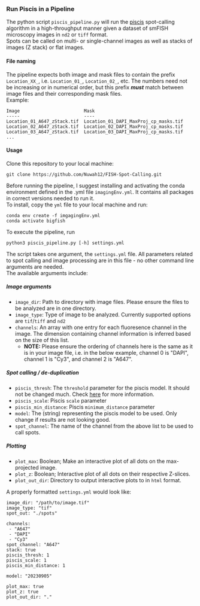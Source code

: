 ### Run Piscis in a Pipeline
The python script `piscis_pipeline.py` will run the [piscis](https://github.com/zjniu/Piscis) spot-calling algorithm in a high-throughput manner given a dataset of smFISH microscopy images in `nd2` or `tiff` format. \
Spots can be called on multi- or single-channel images as well as stacks of images (Z stack) or flat images. 

#### File naming
The pipeline expects both image and mask files to contain the prefix `Location_XX_`, i.e. `Location_01_`, `Location_02_`, etc. The numbers need not be increasing or in numerical order, but this prefix **_must_** match between image files and their corresponding mask files. \
Example:
```
Image                        Mask
-----                        ----   
Location_01_A647_zStack.tif  Location_01_DAPI_MaxProj_cp_masks.tif 
Location_02_A647_zStack.tif  Location_02_DAPI_MaxProj_cp_masks.tif
Location_03_A647_zStack.tif  Location_03_DAPI_MaxProj_cp_masks.tif
...
```

#### Usage
Clone this repository to your local machine:
```
git clone https://github.com/Nuwah12/FISH-Spot-Calling.git
```
Before running the pipeline, I suggest installing and activating the conda environment defined in the .yml file `imagingEnv.yml`. It contains all packages in correct versions needed to run it. \
To install, copy the `yml` file to your local machine and run: 
```
conda env create -f imgagingEnv.yml
conda activate bigfish
```
To execute the pipeline, run
```
python3 piscis_pipeline.py [-h] settings.yml
```
The script takes one argument, the `settings.yml` file. All parameters related to spot calling and image processing are in this file - no other command line arguments are needed. \
The available arguments include:
##### Image arguments
* `image_dir`: Path to directory with image files. Please ensure the files to be analyzed are in one directory.
* `image_type`: Type of image to be analyzed. Currently supported options are `tif`/`tiff` and `nd2`
* `channels`: An array with one entry for each fluoresence channel in the image. The dimension containing channel information is inferred based on the size of this list.
  * **NOTE:** Please ensure the ordering of channels here is the same as it is in your image file, i.e. in the below example, channel 0 is "DAPI", channel 1 is "Cy3", and channel 2 is "A647".
##### Spot calling / de-duplication
* `piscis_thresh`: The `threshold` parameter for the piscis model. It should not be changed much. Check [here](https://pmc.ncbi.nlm.nih.gov/articles/PMC10862914/) for more information.
* `piscis_scale`: Piscis `scale` parameter
* `piscis_min_distance`: Piscis `minimum_distance` parameter
* `model`: The (string) representing the piscis model to be used. Only change if results are not looking good.
* `spot_channel`: The name of the channel from the above list to be used to call spots.
##### Plotting
* `plot_max`: Boolean; Make an interactive plot of all dots on the max-projected image.
* `plot_z`: Boolean; Interactive plot of all dots on their respective Z-slices.
* `plot_out_dir`: Directory to output interactive plots to in `html` format.

A properly formatted `settings.yml` would look like:
```
image_dir: "/path/to/image.tif"              
image_type: "tif"             
spot_out: "./spots"   

channels:                   
 - "A647"
 - "DAPI"
 - "Cy3"
spot_channel: "A647"        
stack: true                   
piscis_thresh: 1              
piscis_scale: 1                
piscis_min_distance: 1        

model: "20230905"         

plot_max: true             
plot_z: true                    
plot_out_dir: "."        
```
